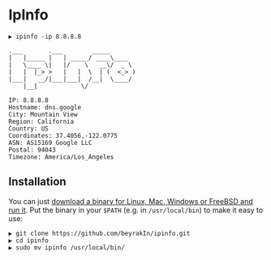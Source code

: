 # IpInfo


```
▶ ipinfo -ip 8.8.8.8

.___       .___        _____       
|   |_____ |   | _____/ ____\____  
|   \____ \|   |/    \   __\/  _ \ 
|   |  |_> >   |   |  \  | (  <_> )
|___|   __/|___|___|  /__|  \____/ 
    |__|            \/             

IP: 8.8.8.8
Hostname: dns.google
City: Mountain View
Region: California
Country: US
Coordinates: 37.4056,-122.0775
ASN: AS15169 Google LLC
Postal: 94043 
Timezone: America/Los_Angeles
```

## Installation

You can just [download a binary for Linux, Mac, Windows or FreeBSD and run it](https://github.com/beyrakIn/ipinfo).
Put the binary in your `$PATH` (e.g. in `/usr/local/bin`) to make it easy to use:
```
▶ git clone https://github.com/beyrakIn/ipinfo.git
▶ cd ipinfo 
▶ sudo mv ipinfo /usr/local/bin/
```
